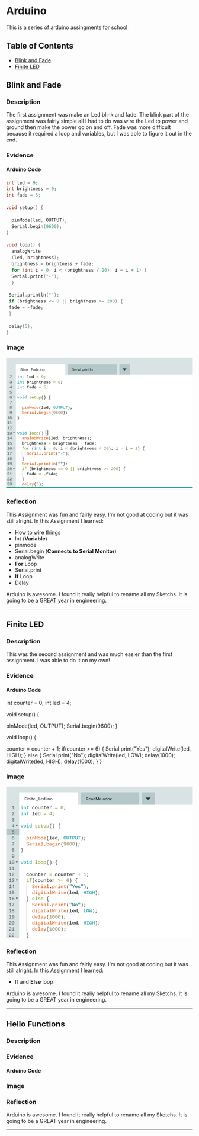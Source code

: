 # Arduino
This is a series of arduino assingments for school
## Table of Contents
* [Blink and Fade](#BlinkandFade)
* [Finite LED](#FiniteLED)

## Blink and Fade 

### Description

The first assignment was make an Led blink and fade. The blink part of the assignment was fairly simple all I had to do was wire the Led to power and ground then make the power go on and off. Fade was more difficult because it required a loop and variables, but I was able to figure it out in the end. 

### Evidence

#### Arduino Code

```C++
int led = 9;
int brightness = 0;
int fade = 5;

void setup() {

  pinMode(led, OUTPUT);
  Serial.begin(9600);
}

void loop() {
  analogWrite
  (led, brightness);
  brightness = brightness + fade;
  for (int i = 0; i < (brightness / 20); i = i + 1) {
  Serial.print("-");
  }
 
 Serial.println("");
 if (brightness <= 0 || brightness >= 200) {
 fade = -fade;
 }
 
 delay(5);
}
```

### Image

![Code](Photos/Screenshot%202020-11-20%20at%2011.52.18%20AM.png)

### Reflection

This Assignment was fun and fairly easy. I'm not good at coding but it was still alright. In this Assignment I learned:
* How to wire things
* Int (**Variable**)
* pinmode
* Serial.begin (**Connects to Serial Monitor**)
* analogWrite
* **For** Loop
* Serial.print
* **If** Loop
* Delay

Arduino is awesome. I found it really helpful to rename all my Sketchs.  It is going to be a GREAT year in engineering.

---

## Finite LED

### Description

This was the second assignment and was much easier than the first assignment. I was able to do it on my own! 

### Evidence

#### Arduino Code

int counter = 0;
int led = 4;

void setup() {

  pinMode(led, OUTPUT);
  Serial.begin(9600);
}

void loop() {
  
  counter = counter + 1;
  if(counter >= 6) {
    Serial.print("Yes");
    digitalWrite(led, HIGH);
  } else {
    Serial.print("No");
    digitalWrite(led, LOW);
    delay(1000);
    digitalWrite(led, HIGH);
    delay(1000);
  }
}

### Image

![Code](Photos/Screenshot%202020-11-20%20at%2012.35.39%20PM.png)

### Reflection

This Assignment was fun and fairly easy. I'm not good at coding but it was still alright. In this Assignment I learned:
* If and **Else** loop

Arduino is awesome. I found it really helpful to rename all my Sketchs.  It is going to be a GREAT year in engineering.

---

## Hello Functions 

### Description

### Evidence

#### Arduino Code

### Image

### Reflection


Arduino is awesome. I found it really helpful to rename all my Sketchs.  It is going to be a GREAT year in engineering.

---
